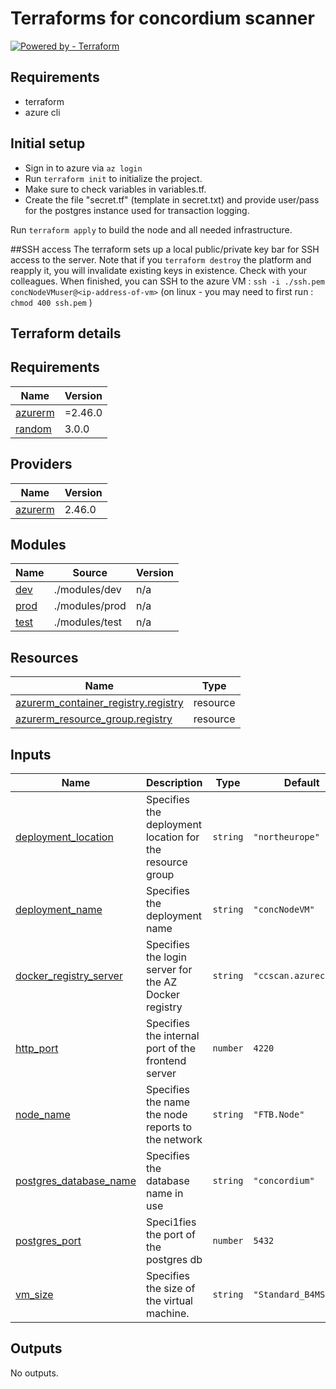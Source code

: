 # Terraforms for concordium scanner

[![Powered by - Terraform](https://img.shields.io/badge/Powered_by-Terraform-2ea44f?logo=terraform)](https://terraform.io)

## Requirements

- terraform
- azure cli

## Initial setup

- Sign in to azure via `az login`
- Run `terraform init` to initialize the project.
- Make sure to check variables in variables.tf.
- Create the file "secret.tf" (template in secret.txt) and provide user/pass for the postgres instance used for transaction logging.

Run `terraform apply` to build the node and all needed infrastructure.

##SSH access
The terraform sets up a local public/private key bar for SSH access to the server. Note that if you `terraform destroy` the platform and reapply it, you will invalidate existing keys in existence. Check with your colleagues.
When finished, you can SSH to the azure VM :
`ssh -i ./ssh.pem concNodeVMuser@<ip-address-of-vm>` (on linux - you may need to first run : `chmod 400 ssh.pem` )

## Terraform details

<!-- BEGIN_TF_DOCS -->
## Requirements

| Name | Version |
|------|---------|
| <a name="requirement_azurerm"></a> [azurerm](#requirement\_azurerm) | =2.46.0 |
| <a name="requirement_random"></a> [random](#requirement\_random) | 3.0.0 |

## Providers

| Name | Version |
|------|---------|
| <a name="provider_azurerm"></a> [azurerm](#provider\_azurerm) | 2.46.0 |

## Modules

| Name | Source | Version |
|------|--------|---------|
| <a name="module_dev"></a> [dev](#module\_dev) | ./modules/dev | n/a |
| <a name="module_prod"></a> [prod](#module\_prod) | ./modules/prod | n/a |
| <a name="module_test"></a> [test](#module\_test) | ./modules/test | n/a |

## Resources

| Name | Type |
|------|------|
| [azurerm_container_registry.registry](https://registry.terraform.io/providers/hashicorp/azurerm/2.46.0/docs/resources/container_registry) | resource |
| [azurerm_resource_group.registry](https://registry.terraform.io/providers/hashicorp/azurerm/2.46.0/docs/resources/resource_group) | resource |

## Inputs

| Name | Description | Type | Default | Required |
|------|-------------|------|---------|:--------:|
| <a name="input_deployment_location"></a> [deployment\_location](#input\_deployment\_location) | Specifies the deployment location for the resource group | `string` | `"northeurope"` | no |
| <a name="input_deployment_name"></a> [deployment\_name](#input\_deployment\_name) | Specifies the deployment name | `string` | `"concNodeVM"` | no |
| <a name="input_docker_registry_server"></a> [docker\_registry\_server](#input\_docker\_registry\_server) | Specifies the login server for the AZ Docker registry | `string` | `"ccscan.azurecr.io"` | no |
| <a name="input_http_port"></a> [http\_port](#input\_http\_port) | Specifies the internal port of the frontend server | `number` | `4220` | no |
| <a name="input_node_name"></a> [node\_name](#input\_node\_name) | Specifies the name the node reports to the network | `string` | `"FTB.Node"` | no |
| <a name="input_postgres_database_name"></a> [postgres\_database\_name](#input\_postgres\_database\_name) | Specifies the database name in use | `string` | `"concordium"` | no |
| <a name="input_postgres_port"></a> [postgres\_port](#input\_postgres\_port) | Speci1fies the port of the postgres db | `number` | `5432` | no |
| <a name="input_vm_size"></a> [vm\_size](#input\_vm\_size) | Specifies the size of the virtual machine. | `string` | `"Standard_B4MS"` | no |

## Outputs

No outputs.
<!-- END_TF_DOCS -->
